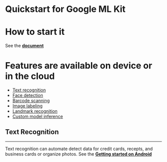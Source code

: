 # Quickstart for Google ML Kit 

# How to start it

See the <a href="https://firebase.google.com/docs/ml-kit/"><b>document</b></a>

# Features are available on device or in the cloud

  <ul>
  <a href="https://firebase.google.com/docs/ml-kit/recognize-text"><li>Text recognition</li></a>		
  <a href="https://firebase.google.com/docs/ml-kit/detect-faces"><li>Face detection</li></a>
  <a href="https://firebase.google.com/docs/ml-kit/read-barcodes"> <li>Barcode scanning</li></a>		
  <a href="https://firebase.google.com/docs/ml-kit/label-images"><li>Image labeling</li></a>		
  <a href="https://firebase.google.com/docs/ml-kit/recognize-landmarks"><li>Landmark recognition</li></a>		
  <a href="https://firebase.google.com/docs/ml-kit/use-custom-models"><li>Custom model inference</li></a>
  </ul>

## Text Recognition
------------
Text recognition can automate detect data for credit cards, recepts, and business cards or organize photos.
See the <a href="https://firebase.google.com/docs/ml-kit/android/recognize-text"><b>Getting started on Android</b></a>
